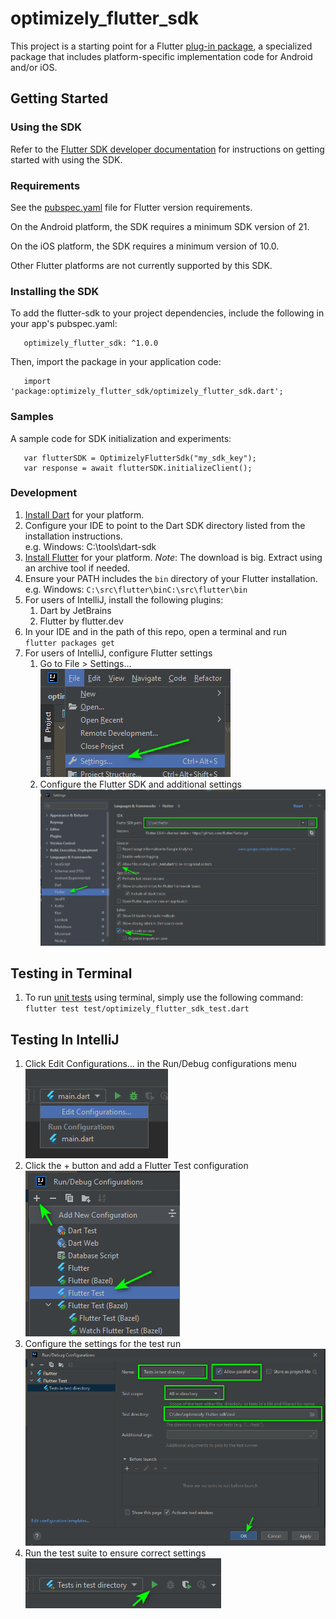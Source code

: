 # optimizely_flutter_sdk

This project is a starting point for a Flutter
[plug-in package](https://flutter.dev/developing-packages/),
a specialized package that includes platform-specific implementation code for
Android and/or iOS.

## Getting Started

### Using the SDK
Refer to the [Flutter SDK developer documentation](https://docs.developers.optimizely.com/experimentation/v4.0.0-full-stack/docs/install-sdk-flutter) for instructions on getting started with using the SDK.

### Requirements

See the [pubspec.yaml](https://github.com/optimizely/optimizely-flutter-sdk/blob/master/pubspec.yaml) file for Flutter version requirements.

On the Android platform, the SDK requires a minimum SDK version of 21.

On the iOS platform, the SDK requires a minimum version of 10.0.

Other Flutter platforms are not currently supported by this SDK.

### Installing the SDK

To add the flutter-sdk to your project dependencies, include the following in your app's pubspec.yaml:

```
   optimizely_flutter_sdk: ^1.0.0
```

Then, import the package in your application code:

```
   import 'package:optimizely_flutter_sdk/optimizely_flutter_sdk.dart';
```

### Samples

A sample code for SDK initialization and experiments:

```
   var flutterSDK = OptimizelyFlutterSdk("my_sdk_key");
   var response = await flutterSDK.initializeClient();
```

### Development

1. [Install Dart](https://dart.dev/get-dart#install) for your platform.
2. Configure your IDE to point to the Dart SDK directory listed from the installation instructions. <br/> e.g. Windows: C:\tools\dart-sdk
3. [Install Flutter](https://docs.flutter.dev/get-started/install) for your platform.
*Note*: The download is big. Extract using an archive tool if needed. 
4. Ensure your PATH includes the `bin` directory of your Flutter installation. <br/> e.g. Windows: `C:\src\flutter\binC:\src\flutter\bin`
5. For users of IntelliJ, install the following plugins:
   1. Dart by JetBrains 
   2. Flutter by flutter.dev
6. In your IDE and in the path of this repo, open a terminal and run <br/>`flutter packages get`
7. For users of IntelliJ, configure Flutter settings
   1. Go to File > Settings...  
      ![](docs/intellij-settings-menu.png)
   2. Configure the Flutter SDK and additional settings  
      ![](docs/intellij-settings-flutter.png)

## Testing in Terminal

1. To run [unit tests](https://docs.flutter.dev/cookbook/testing/unit/introduction) using terminal, simply use the following command:
`flutter test test/optimizely_flutter_sdk_test.dart`

## Testing In IntelliJ

1. Click Edit Configurations... in the Run/Debug configurations menu  
   ![](docs/edit-config.png)
2. Click the + button and add a Flutter Test configuration  
   ![](docs/add-flutter-test-config.png)
3. Configure the settings for the test run  
   ![](docs/flutter-test-config-values.png)
4. Run the test suite to ensure correct settings  
   ![](docs/run-flutter-test.png)